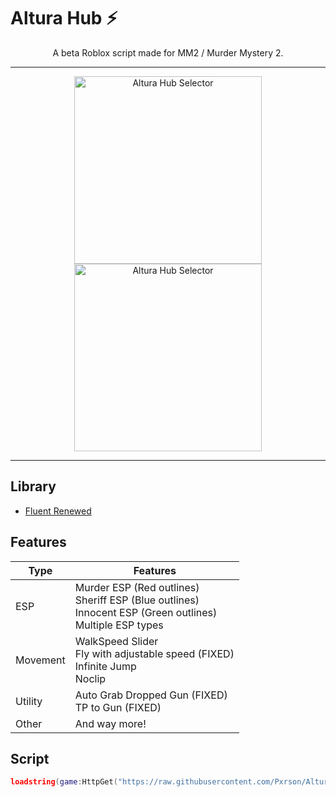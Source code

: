 # Altura Hub ⚡

<div align="center">
A beta Roblox script made for MM2 / Murder Mystery 2.

---

<img src="https://github.com/user-attachments/assets/4ce93e8e-e9a8-4ac5-b10c-945757da25ca" alt="Altura Hub Selector" width="300">
<img src="https://github.com/user-attachments/assets/e61452cb-39b9-45fb-b8db-04b0e516316a" alt="Altura Hub Selector" width="300">
</div>

---

## Library

- [Fluent Renewed](https://github.com/ActualMasterOogway/Fluent-Renewed)

## Features

| Type | Features |
|------|----------|
| ESP | Murder ESP (Red outlines)<br>Sheriff ESP (Blue outlines)<br>Innocent ESP (Green outlines)<br>Multiple ESP types |
| Movement | WalkSpeed Slider<br>Fly with adjustable speed (FIXED)<br>Infinite Jump<br>Noclip |
| Utility | Auto Grab Dropped Gun (FIXED)<br>TP to Gun (FIXED) |
| Other | And way more! |

## Script
``` lua
loadstring(game:HttpGet("https://raw.githubusercontent.com/Pxrson/Altura-Hub/refs/heads/main/Selector.lua", true))()
